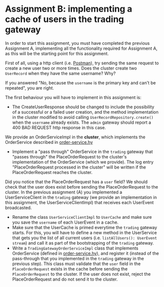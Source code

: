 # Assignment B: implementing a cache of users in the trading gateway

In order to start this assignment, you must have completed the previous Assignment A, implementing
all the functionality required for Assignment A, as this will be the starting point for this assignment.

First of all, using a http client (i.e. [Postman](https://www.postman.com/)), try sending the same request
to create a new user two or more times. Does the cluster create two `UserRecord` when they have
the same username? Why?


If you answered "No, because the `username` is the primary key and can't be repeated", you are right.

The first behaviour you will have to implement in this assignment is:

- The CreateUserResponse should be changed to include the possibility of a successful or a failed user creation,
   and the method implementation in the cluster modified to avoid calling `UserRecordRepository.create()` when
   the `username` already exists. The `admin` gateway should report a 400 BAD REQUEST http response in this case.


We provide an OrderServiceImpl in the **cluster**, which implements the OrderService described in [order-service.hy](code/assignment_b/engine/api/src/main/resources/order-service.hy)

- Implement a "pass through" OrderService in the `trading` gateway that "passes through"
  the PlaceOrderRequest to the cluster's implementation of the OrderService (which we provide).
  The log entry "PlaceOrderRequest processed in the cluster" will be written if the PlaceOrderRequest reaches the cluster.


Did you notice that the PlaceOrderRequest has a `user` field? We should check that the user does exist before sending the
PlaceOrderRequest to the cluster. In the previous assignment (A) you implemented a UserServiceClient in the `trading` gateway
(we provide an implementation in this assignment, the UserServiceClientImpl) that receives each UserEvent broadcasted.

- Rename the class `UserServiceClientImpl` to `UserCache` and make sure you save the `username` of each UserEvent in a cache.
- Make sure that the UserCache is primed everytime the `trading` gateway starts. For this, you will have to define a new
  method in the UserService that gets you the list of all current users (i.e. `listAllUsers(): UserEvent stream`) and call it
  as part of the bootstrapping of the `trading` gateway.
- Write a `TradingGatewayOrderServiceImpl` class that implements OrderService (defined in [order-service.hy](code/assignment_b/trading/api/src/main/resources/order-service.hy)), and register it (instead of the pass-through that you
  implemented in the `trading` gateway in the previous step). This class must validate that the `user` field in the `PlaceOrderRequest` exists in the cache
  before sending the `PlaceOrderRequest` to the cluster. If the user does not exist, reject the PlaceOrderRequest and do not send it to the cluster.
